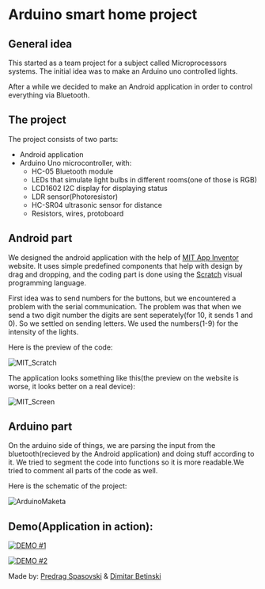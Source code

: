 # Arduino smart home project

## General idea

This started as a team project for a subject called Microprocessors systems. The initial idea was to make an Arduino uno controlled lights.

After a while we decided to make an Android application in order to control everything via Bluetooth. 

## The project

The project consists of two parts:
- Android application
- Arduino Uno microcontroller, with:
  - HC-05 Bluetooth module
  - LEDs that simulate light bulbs in different rooms(one of those is RGB)
  - LCD1602 I2C display for displaying status
  - LDR sensor(Photoresistor)
  - HC-SR04 ultrasonic sensor for distance
  - Resistors, wires, protoboard

## Android part

We designed the android application with the help of [MIT App Inventor](https://appinventor.mit.edu) website. It uses simple predefined components that help with design by drag and dropping, and the coding part is done using the [Scratch](https://en.wikipedia.org/wiki/Scratch_(programming_language)) visual programming language.

First idea was to send numbers for the buttons, but we encountered a problem with the serial communication. The problem was that when we send a two digit number the digits are sent seperately(for 10, it sends 1 and 0). So we settled on sending letters. We used the numbers(1-9) for the intensity of the lights.

Here is the preview of the code:

![MIT_Scratch](https://github.com/Dimitry4Now/Smart-Home/assets/68469701/a2913e98-5b47-4ebb-a9b6-f491c7272767)

The application looks something like this(the preview on the website is worse, it looks better on a real device):

![MIT_Screen](https://github.com/Dimitry4Now/Smart-Home/assets/68469701/255ceb4a-22fc-47e1-8db2-f219210a1909)

## Arduino part

On the arduino side of things, we are parsing the input from the bluetooth(recieved by the Android application) and doing stuff according to it. We tried to segment the code into functions so it is more readable.We tried to comment all parts of the code as well.

Here is the schematic of the project:

![ArduinoMaketa](https://github.com/Dimitry4Now/Smart-Home/assets/68469701/605375c0-7b4a-49ee-adde-d3bf5909054d)

## Demo(Application in action):

[![DEMO #1](https://asciinema.org/a/113463.png)](https://www.youtube.com/watch?v=KkPbJu2hXiY)

[![DEMO #2](https://asciinema.org/a/113463.png)](https://www.youtube.com/watch?v=q9nXN4759RY)

Made by: [Predrag Spasovski](https://github.com/predrag1998) & [Dimitar Betinski](https://github.com/dimitry4now)
